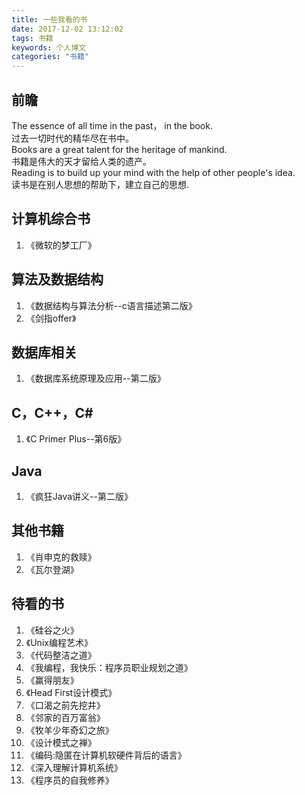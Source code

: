```yaml
---
title: 一些我看的书
date: 2017-12-02 13:12:02
tags: 书籍
keywords: 个人博文
categories: "书籍"
---
```

## 前瞻
The essence of all time in the past， in the book.  
过去一切时代的精华尽在书中。  
Books are a great talent for the heritage of mankind.  
书籍是伟大的天才留给人类的遗产。  
Reading is to build up your mind with the help of other people's idea.  
读书是在别人思想的帮助下，建立自己的思想.
<!--more-->
## 计算机综合书
1. 《微软的梦工厂》

## 算法及数据结构
1. 《数据结构与算法分析--c语言描述第二版》  
2. 《剑指offer》 

## 数据库相关
1. 《数据库系统原理及应用--第二版》

## C，C++，C#
1. 《C Primer Plus--第6版》

## Java
1. 《疯狂Java讲义--第二版》

## 其他书籍
1. 《肖申克的救赎》
2. 《瓦尔登湖》

## 待看的书
1. 《硅谷之火》
2. 《Unix编程艺术》
3. 《代码整洁之道》
4. 《我编程，我快乐：程序员职业规划之道》
5. 《赢得朋友》
6. 《Head First设计模式》
7. 《口渴之前先挖井》
8. 《邻家的百万富翁》
9. 《牧羊少年奇幻之旅》
10. 《设计模式之禅》
11. 《编码:隐匿在计算机软硬件背后的语言》
12. 《深入理解计算机系统》
13. 《程序员的自我修养》